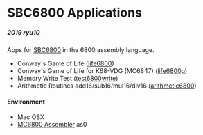 # SBC6800 Applications

##### 2019 ryu10

Apps for [SBC6800](https://www.seeedstudio.com/SBC6800-g-1078968) in the 6800 assembly language.

* Conway's Game of Life ([life6800](https://github.com/ryu10/sbc6800apps/tree/master/life6800))
* Conway's Game of Life for K68-VDG (MC6847) ([life6800g](https://github.com/ryu10/sbc6800apps/tree/master/life6800g))
* Memory Write Test ([test6800write](https://github.com/ryu10/sbc6800apps/tree/master/test6800write))
* Arithmetic Routines add16/sub16/mul16/div16 ([arithmetic6800](https://github.com/ryu10/sbc6800apps/tree/master/arithmetic6800))
  
#### Environment

* Mac OSX
* [MC6800 Assembler](https://github.com/JimInCA/motorola-6800-assembler) as0
